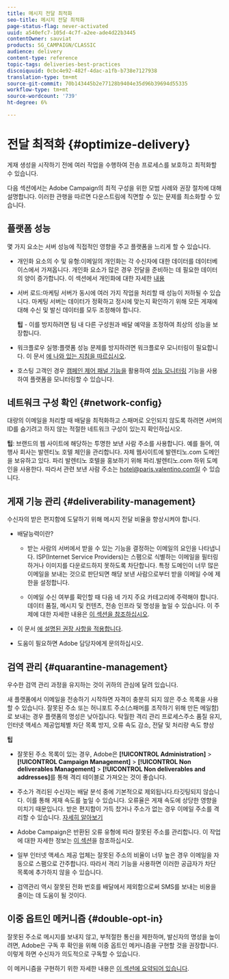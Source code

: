 ```yaml
---
title: 메시지 전달 최적화
seo-title: 메시지 전달 최적화
page-status-flag: never-activated
uuid: a540efc7-105d-4c7f-a2ee-ade4d22b3445
contentOwner: sauviat
products: SG_CAMPAIGN/CLASSIC
audience: delivery
content-type: reference
topic-tags: deliveries-best-practices
discoiquuid: 0cbc4e92-482f-4dac-a1fb-b738e7127938
translation-type: tm+mt
source-git-commit: 70b143445b2e77128b9404e35d96b39694d55335
workflow-type: tm+mt
source-wordcount: '739'
ht-degree: 6%

---
```



# 전달 최적화 {#optimize-delivery}

게재 생성을 시작하기 전에 여러 작업을 수행하여 전송 프로세스를 보호하고 최적화할 수 있습니다.

다음 섹션에서는 Adobe Campaign의 최적 구성을 위한 모범 사례와 권장 절차에 대해 설명합니다. 이러한 관행을 따르면 다운스트림에 직면할 수 있는 문제를 최소화할 수 있습니다.

## 플랫폼 성능

몇 가지 요소는 서버 성능에 직접적인 영향을 주고 플랫폼을 느리게 할 수 있습니다.

* 개인화 요소의 수 및 유형:이메일의 개인화는 각 수신자에 대한 데이터를 데이터베이스에서 가져옵니다. 개인화 요소가 많은 경우 전달을 준비하는 데 필요한 데이터의 양이 증가합니다.  이 섹션에서 개인화에 대한 자세한 [내용](../../delivery/using/about-personalization.md)

* 서버 로드:마케팅 서버가 동시에 여러 가지 작업을 처리할 때 성능이 저하될 수 있습니다. 마케팅 서버는 데이터가 정확하고 정시에 맞는지 확인하기 위해 모든 게재에 대해 수신 및 발신 데이터를 모두 조정해야 합니다.

   **팁** - 이를 방지하려면 팀 내 다른 구성원과 배달 예약을 조정하여 최상의 성능을 보장합니다.

* 워크플로우 실행:플랫폼 성능 문제를 방지하려면 워크플로우 모니터링이 필요합니다. 이 문서 [에 나와 있는 지침을 따르십시오](../../workflow/using/workflow-best-practices.md#execution-and-performance).

* 호스팅 고객인 경우 [캠페인 제어 패널 기능을](https://docs.adobe.com/content/help/en/control-panel/using/discover-control-panel/key-features.html) 활용하여 [성능 모니터링](https://docs.adobe.com/content/help/en/control-panel/using/performance-monitoring/about-performance-monitoring.html) 기능을 사용하여 플랫폼을 모니터링할 수 있습니다.

## 네트워크 구성 확인 {#network-config}

대량의 이메일을 처리할 때 배달을 최적화하고 스패머로 오인되지 않도록 하려면 서버의 ID를 숨기려고 하지 않는 적절한 네트워크 구성이 있는지 확인하십시오.

**팁**: 브랜드의 웹 사이트에 해당하는 투명한 보낸 사람 주소를 사용합니다. 예를 들어, 여행사 회사는 발렌티노 호텔 체인을 관리합니다. 자체 웹사이트에 발렌티노.com 도메인을 보유하고 있다. 파리 발렌티노 호텔을 홍보하기 위해 파리.발렌티노.com 하위 도메인을 사용한다. 따라서 관련 보낸 사람 주소는 hotel@paris.valentino.com일 수 있습니다.

## 게재 기능 관리 {#deliverability-management}

수신자의 받은 편지함에 도달하기 위해 메시지 전달 비율을 향상시켜야 합니다.

* 배달능력이란?

   * 받는 사람의 서버에서 받을 수 있는 기능을 결정하는 이메일의 요인을 나타냅니다. ISP(Internet Service Providers)는 스팸으로 식별하는 이메일을 필터링하거나 이미지를 다운로드하지 못하도록 차단합니다. 특정 도메인이 너무 많은 이메일을 보내는 것으로 판단되면 해당 보낸 사람으로부터 받을 이메일 수에 제한을 설정합니다.

   * 이메일 수신 여부를 확인할 때 다음 네 가지 주요 카테고리에 주력해야 합니다.데이터 품질, 메시지 및 컨텐츠, 전송 인프라 및 명성을 높일 수 있습니다. 이 주제에 대한 자세한 내용은 [이 섹션을 참조하십시오](../../delivery/using/about-deliverability.md).

* 이 문서 [에 설명된 권장 사항을 적용합니다](../../delivery/using/deliverability-key-points.md).

* 도움이 필요하면 Adobe 담당자에게 문의하십시오.

## 검역 관리 {#quarantine-management}

우수한 검역 관리 과정을 유지하는 것이 귀하의 관심에 달려 있습니다.

새 플랫폼에서 이메일을 전송하기 시작하면 자격이 충분히 되지 않은 주소 목록을 사용할 수 있습니다. 잘못된 주소 또는 허니포트 주소(스패머를 조작하기 위해 만든 메일함)로 보내는 경우 플랫폼의 명성은 낮아집니다. 탁월한 격리 관리 프로세스주소 품질 유지, 인터넷 액세스 제공업체별 차단 목록 방지, 오류 속도 감소, 전달 및 처리량 속도 향상

**팁**

* 잘못된 주소 목록이 있는 경우, Adobe은 **[!UICONTROL Administration]** > **[!UICONTROL Campaign Management]** > **[!UICONTROL Non deliverables Management]** > **[!UICONTROL Non deliverables and addresses]**&#x200B;를 통해 격리 테이블로 가져오는 것이 좋습니다.

* 주소가 격리된 수신자는 배달 분석 중에 기본적으로 제외됩니다.타깃팅되지 않습니다. 이를 통해 게재 속도를 높일 수 있습니다. 오류율은 게재 속도에 상당한 영향을 미치기 때문입니다. 받은 편지함이 가득 찼거나 주소가 없는 경우 이메일 주소를 격리할 수 있습니다. [자세히 알아보기](#identifying-quarantined-addresses-for-a-delivery)

* Adobe Campaign은 반환된 오류 유형에 따라 잘못된 주소를 관리합니다. 이 작업에 대한 자세한 정보는 [이 섹션](../../delivery/using/understanding-quarantine-management.md)을 참조하십시오.


* 일부 인터넷 액세스 제공 업체는 잘못된 주소의 비율이 너무 높은 경우 이메일을 자동으로 스팸으로 간주합니다. 따라서 격리 기능을 사용하면 이러한 공급자가 차단 목록에 추가하지 않을 수 있습니다.

* 검역관리 역시 잘못된 전화 번호를 배달에서 제외함으로써 SMS를 보내는 비용을 줄이는 데 도움이 될 것이다.

## 이중 옵트인 메커니즘 {#double-opt-in}

잘못된 주소로 메시지를 보내지 않고, 부적절한 통신을 제한하며, 발신자의 명성을 높이려면, Adobe은 구독 후 확인을 위해 이중 옵트인 메커니즘을 구현할 것을 권장합니다. 이렇게 하면 수신자가 의도적으로 구독할 수 있습니다.

이 메커니즘을 구현하기 위한 자세한 내용은 [이 섹션에 요약되어 있습니다](../../web/using/use-cases--web-forms.md).
